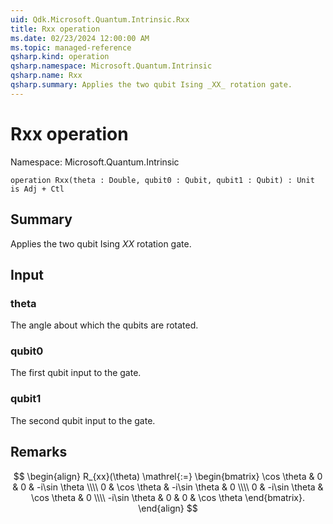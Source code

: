 ```yaml
---
uid: Qdk.Microsoft.Quantum.Intrinsic.Rxx
title: Rxx operation
ms.date: 02/23/2024 12:00:00 AM
ms.topic: managed-reference
qsharp.kind: operation
qsharp.namespace: Microsoft.Quantum.Intrinsic
qsharp.name: Rxx
qsharp.summary: Applies the two qubit Ising _XX_ rotation gate.
---
```


# Rxx operation

Namespace: Microsoft.Quantum.Intrinsic

```qsharp
operation Rxx(theta : Double, qubit0 : Qubit, qubit1 : Qubit) : Unit is Adj + Ctl
```

## Summary
Applies the two qubit Ising _XX_ rotation gate.

## Input
### theta
The angle about which the qubits are rotated.
### qubit0
The first qubit input to the gate.
### qubit1
The second qubit input to the gate.

## Remarks
$$
\begin{align}
    R_{xx}(\theta) \mathrel{:=}
    \begin{bmatrix}
        \cos \theta & 0 & 0 & -i\sin \theta  \\\\
        0 & \cos \theta & -i\sin \theta & 0  \\\\
        0 & -i\sin \theta & \cos \theta & 0  \\\\
        -i\sin \theta & 0 & 0 & \cos \theta
    \end{bmatrix}.
\end{align}
$$
